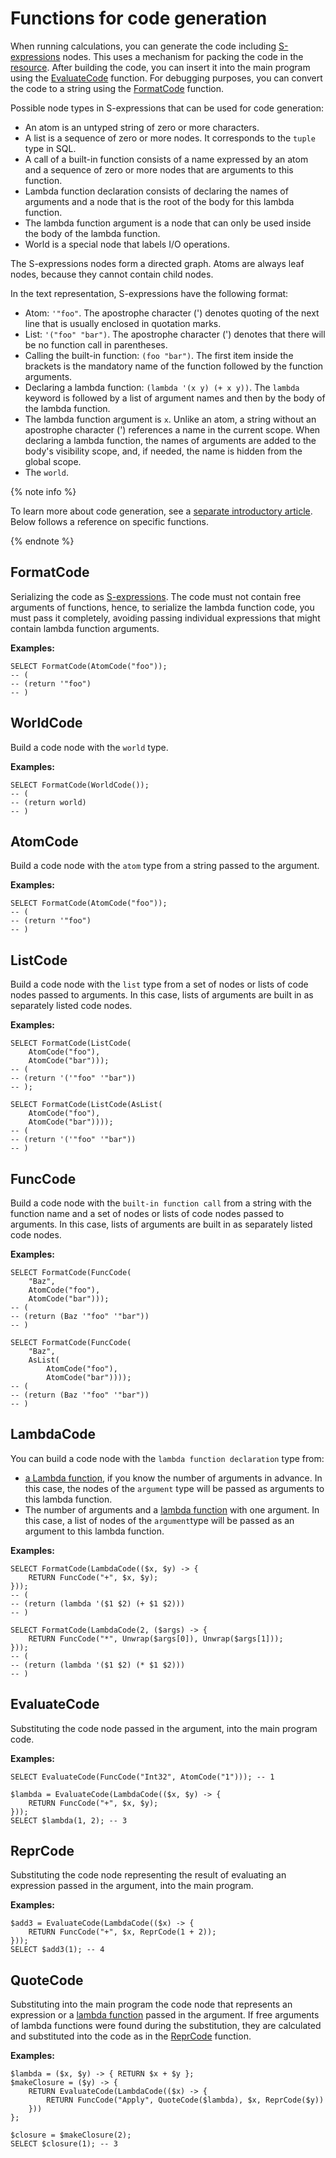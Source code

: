 # Functions for code generation

When running calculations, you can generate the code including [S-expressions](/docs/s_expressions) nodes. This uses a mechanism for packing the code in the [resource](../../types/special.md). After building the code, you can insert it into the main program using the [EvaluateCode](#evaluatecode) function. For debugging purposes, you can convert the code to a string using the [FormatCode](#formatcode) function.

Possible node types in S-expressions that can be used for code generation:

* An atom is an untyped string of zero or more characters.
* A list is a sequence of zero or more nodes. It corresponds to the `tuple` type in SQL.
* A call of a built-in function consists of a name expressed by an atom and a sequence of zero or more nodes that are arguments to this function.
* Lambda function declaration consists of declaring the names of arguments and a node that is the root of the body for this lambda function.
* The lambda function argument is a node that can only be used inside the body of the lambda function.
* World is a special node that labels I/O operations.

The S-expressions nodes form a directed graph. Atoms are always leaf nodes, because they cannot contain child nodes.

In the text representation, S-expressions have the following format:

* Atom: ```'"foo"```. The apostrophe character (') denotes quoting of the next line that is usually enclosed in quotation marks.
* List: ```'("foo" "bar")```. The apostrophe character (') denotes that there will be no function call in parentheses.
* Calling the built-in function: ```(foo "bar")```. The first item inside the brackets is the mandatory name of the function followed by the function arguments.
* Declaring a lambda function: ```(lambda '(x y) (+ x y))```. The `lambda` keyword is followed by a list of argument names and then by the body of the lambda function.
* The lambda function argument is ```x```. Unlike an atom, a string without an apostrophe character (') references a name in the current scope. When declaring a lambda function, the names of arguments are added to the body's visibility scope, and, if needed, the name is hidden from the global scope.
* The ```world```.

{% note info %}

To learn more about code generation, see a [separate introductory article](../../guides/codegen.md). Below follows a reference on specific functions.

{% endnote %}

## FormatCode

Serializing the code as [S-expressions](/docs/s_expressions). The code must not contain free arguments of functions, hence, to serialize the lambda function code, you must pass it completely, avoiding passing individual expressions that might contain lambda function arguments.

**Examples:**

```yql
SELECT FormatCode(AtomCode("foo"));
-- (
-- (return '"foo")
-- )
```

## WorldCode

Build a code node with the `world` type.

**Examples:**

```yql
SELECT FormatCode(WorldCode());
-- (
-- (return world)
-- )
```

## AtomCode

Build a code node with the `atom` type from a string passed to the argument.

**Examples:**

```yql
SELECT FormatCode(AtomCode("foo"));
-- (
-- (return '"foo")
-- )
```

## ListCode

Build a code node with the `list` type from a set of nodes or lists of code nodes passed to arguments. In this case, lists of arguments are built in as separately listed code nodes.

**Examples:**

```yql
SELECT FormatCode(ListCode(
    AtomCode("foo"),
    AtomCode("bar")));
-- (
-- (return '('"foo" '"bar"))
-- );

SELECT FormatCode(ListCode(AsList(
    AtomCode("foo"),
    AtomCode("bar"))));
-- (
-- (return '('"foo" '"bar"))
-- )
```

## FuncCode

Build a code node with the `built-in function call` from a string with the function name and a set of nodes or lists of code nodes passed to arguments. In this case, lists of arguments are built in as separately listed code nodes.

**Examples:**

```yql
SELECT FormatCode(FuncCode(
    "Baz",
    AtomCode("foo"),
    AtomCode("bar")));
-- (
-- (return (Baz '"foo" '"bar"))
-- )

SELECT FormatCode(FuncCode(
    "Baz",
    AsList(
        AtomCode("foo"),
        AtomCode("bar"))));
-- (
-- (return (Baz '"foo" '"bar"))
-- )
```

## LambdaCode

You can build a code node with the `lambda function declaration` type from:

* [a Lambda function](../../syntax/expressions.md#lambda), if you know the number of arguments in advance. In this case, the nodes of the `argument` type will be passed as arguments to this lambda function.
* The number of arguments and a [lambda function](../../syntax/expressions.md#lambda) with one argument. In this case, a list of nodes of the `argument`type will be passed as an argument to this lambda function.

**Examples:**

```yql
SELECT FormatCode(LambdaCode(($x, $y) -> {
    RETURN FuncCode("+", $x, $y);
}));
-- (
-- (return (lambda '($1 $2) (+ $1 $2)))
-- )

SELECT FormatCode(LambdaCode(2, ($args) -> {
    RETURN FuncCode("*", Unwrap($args[0]), Unwrap($args[1]));
}));
-- (
-- (return (lambda '($1 $2) (* $1 $2)))
-- )
```

## EvaluateCode

Substituting the code node passed in the argument, into the main program code.

**Examples:**

```yql
SELECT EvaluateCode(FuncCode("Int32", AtomCode("1"))); -- 1

$lambda = EvaluateCode(LambdaCode(($x, $y) -> {
    RETURN FuncCode("+", $x, $y);
}));
SELECT $lambda(1, 2); -- 3
```

## ReprCode

Substituting the code node representing the result of evaluating an expression passed in the argument, into the main program.

**Examples:**

```yql
$add3 = EvaluateCode(LambdaCode(($x) -> {
    RETURN FuncCode("+", $x, ReprCode(1 + 2));
}));
SELECT $add3(1); -- 4
```

## QuoteCode

Substituting into the main program the code node that represents an expression or a [lambda function](../../syntax/expressions.md#lambda) passed in the argument. If free arguments of lambda functions were found during the substitution, they are calculated and substituted into the code as in the [ReprCode](#reprcode) function.

**Examples:**

```yql
$lambda = ($x, $y) -> { RETURN $x + $y };
$makeClosure = ($y) -> {
    RETURN EvaluateCode(LambdaCode(($x) -> {
        RETURN FuncCode("Apply", QuoteCode($lambda), $x, ReprCode($y))
    }))
};

$closure = $makeClosure(2);
SELECT $closure(1); -- 3
```

